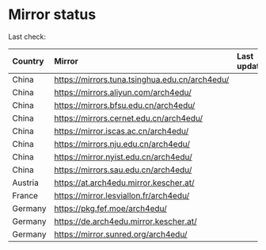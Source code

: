 <script src="./time.js"></script>
# Mirror status
Last check: <script type="text/javascript">localize(1720236190.2010555);</script>

|Country|Mirror|Last update|
|:------|:-----|:----------|
|China|https://mirrors.tuna.tsinghua.edu.cn/arch4edu/|<script type="text/javascript">localize(1720204430);</script>|
|China|https://mirrors.aliyun.com/arch4edu/|<script type="text/javascript">localize(1720204430);</script>|
|China|https://mirrors.bfsu.edu.cn/arch4edu/|<script type="text/javascript">localize(1720204430);</script>|
|China|https://mirrors.cernet.edu.cn/arch4edu/|<script type="text/javascript">localize(1720204430);</script>|
|China|https://mirror.iscas.ac.cn/arch4edu/|<script type="text/javascript">localize(1720204430);</script>|
|China|https://mirrors.nju.edu.cn/arch4edu/|<script type="text/javascript">localize(1720075066);</script>|
|China|https://mirror.nyist.edu.cn/arch4edu/|<script type="text/javascript">localize(1720161343);</script>|
|China|https://mirrors.sau.edu.cn/arch4edu/|<script type="text/javascript">localize(1720204430);</script>|
|Austria|https://at.arch4edu.mirror.kescher.at/|<script type="text/javascript">localize(1720204430);</script>|
|France|https://mirror.lesviallon.fr/arch4edu/|<script type="text/javascript">localize(1720204430);</script>|
|Germany|https://pkg.fef.moe/arch4edu/|<script type="text/javascript">localize(1720204430);</script>|
|Germany|https://de.arch4edu.mirror.kescher.at/|<script type="text/javascript">localize(1720204430);</script>|
|Germany|https://mirror.sunred.org/arch4edu/|<script type="text/javascript">localize(1720204430);</script>|

<script src="./tablefilter/tablefilter.js"></script>
<script src="./table.js"></script>